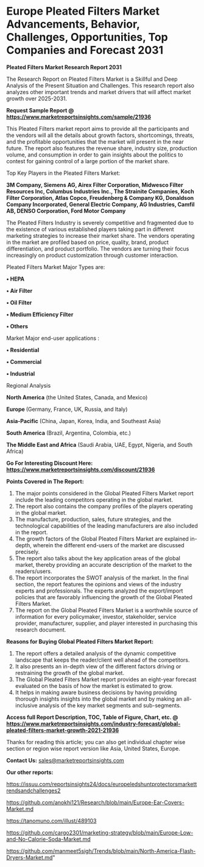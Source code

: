 # Europe Pleated Filters Market Advancements, Behavior, Challenges, Opportunities, Top Companies and Forecast 2031

<strong>Pleated Filters Market Research Report 2031</strong>

The Research Report on Pleated Filters Market is a Skillful and Deep Analysis of the Present Situation and Challenges. This research report also analyzes other important trends and market drivers that will affect market growth over 2025-2031.

<strong>Request Sample Report @ <a href=https://www.marketreportsinsights.com/sample/21936>https://www.marketreportsinsights.com/sample/21936</a></strong>

This Pleated Filters market report aims to provide all the participants and the vendors will all the details about growth factors, shortcomings, threats, and the profitable opportunities that the market will present in the near future. The report also features the revenue share, industry size, production volume, and consumption in order to gain insights about the politics to contest for gaining control of a large portion of the market share.

Top Key Players in the Pleated Filters Market:

<strong>3M Company, Siemens AG, Airex Filter Corporation, Midwesco Filter Resources Inc, Columbus Industries Inc., The Strainite Companies, Koch Filter Corporation, Atlas Copco, Freudenberg & Company KG, Donaldson Company Incorporated, General Electric Company, AG Industries, Camfil AB, DENSO Corporation, Ford Motor Company</strong>

The Pleated Filters Industry is severely competitive and fragmented due to the existence of various established players taking part in different marketing strategies to increase their market share. The vendors operating in the market are profiled based on price, quality, brand, product differentiation, and product portfolio. The vendors are turning their focus increasingly on product customization through customer interaction.

Pleated Filters Market Major Types are:

<strong>• HEPA

• Air Filter

• Oil Filter

• Medium Efficiency Filter

• Others</strong>

Market Major end-user applications :

<strong>• Residential

• Commercial

• Industrial</strong>

Regional Analysis

</u><strong><b>North America</b></strong> (the United States, Canada, and Mexico)

<strong><b>Europe </b></strong>(Germany, France, UK, Russia, and Italy)

<strong><b>Asia-Pacific</b></strong> (China, Japan, Korea, India, and Southeast Asia)

<strong><b>South America</b></strong> (Brazil, Argentina, Colombia, etc.)

<strong><b>The Middle East and Africa</b></strong> (Saudi Arabia, UAE, Egypt, Nigeria, and South Africa)

<strong>Go For Interesting Discount Here: <a href=https://www.marketreportsinsights.com/discount/21936>https://www.marketreportsinsights.com/discount/21936</a></strong>

<strong>Points Covered in The Report:</strong>
<ol>
  <li>The major points considered in the Global Pleated Filters Market report include the leading competitors operating in the global market.</li>
  <li>The report also contains the company profiles of the players operating in the global market.</li>
  <li>The manufacture, production, sales, future strategies, and the technological capabilities of the leading manufacturers are also included in the report.</li>
  <li>The growth factors of the Global Pleated Filters Market are explained in-depth, wherein the different end-users of the market are discussed precisely.</li>
  <li>The report also talks about the key application areas of the global market, thereby providing an accurate description of the market to the readers/users.</li>
  <li>The report incorporates the SWOT analysis of the market. In the final section, the report features the opinions and views of the industry experts and professionals. The experts analyzed the export/import policies that are favorably influencing the growth of the Global Pleated Filters Market.</li>
  <li>The report on the Global Pleated Filters Market is a worthwhile source of information for every policymaker, investor, stakeholder, service provider, manufacturer, supplier, and player interested in purchasing this research document.</li>
</ol>
<strong>Reasons for Buying Global Pleated Filters Market Report:</strong>

<ol>
  <li>The report offers a detailed analysis of the dynamic competitive landscape that keeps the reader/client well ahead of the competitors.</li>
  <li>It also presents an in-depth view of the different factors driving or restraining the growth of the global market.</li>
  <li>The Global Pleated Filters Market report provides an eight-year forecast evaluated on the basis of how the market is estimated to grow.</li>
  <li>It helps in making aware business decisions by having providing thorough insights insights into the global market and by making an all-inclusive analysis of the key market segments and sub-segments.</li>
</ol>
<strong>Access full Report Description, TOC, Table of Figure, Chart, etc. @ <a href=https://www.marketreportsinsights.com/industry-forecast/global-pleated-filters-market-growth-2021-21936>https://www.marketreportsinsights.com/industry-forecast/global-pleated-filters-market-growth-2021-21936</a></strong>


Thanks for reading this article; you can also get individual chapter wise section or region wise report version like Asia, United States, Europe.

<strong>Contact Us:</strong>
sales@marketreportsinsights.com

<strong>Our other reports:</strong>

<a href=https://issuu.com/reportsinsights24/docs/europeledshuntprotectorsmarkettrendsandchallenges2>https://issuu.com/reportsinsights24/docs/europeledshuntprotectorsmarkettrendsandchallenges2</a>

<a href=https://github.com/anokhi121/Research/blob/main/Europe-Ear-Covers-Market.md>https://github.com/anokhi121/Research/blob/main/Europe-Ear-Covers-Market.md</a>

<a href=https://tanomuno.com/illust/489103>https://tanomuno.com/illust/489103</a>

<a href=https://github.com/cargo2301/marketing-strategy/blob/main/Europe-Low-and-No-Calorie-Soda-Market.md>https://github.com/cargo2301/marketing-strategy/blob/main/Europe-Low-and-No-Calorie-Soda-Market.md</a>

<a href=https://github.com/manmeet5sigh/Trends/blob/main/North-America-Flash-Dryers-Market.md>https://github.com/manmeet5sigh/Trends/blob/main/North-America-Flash-Dryers-Market.md</a>"
